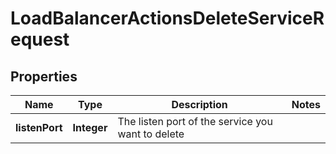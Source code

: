 

# LoadBalancerActionsDeleteServiceRequest


## Properties

| Name | Type | Description | Notes |
|------------ | ------------- | ------------- | -------------|
|**listenPort** | **Integer** | The listen port of the service you want to delete |  |



